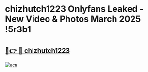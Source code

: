 # chizhutch1223 Onlyfans Leaked - New Video & Photos March 2025 !5r3b1

# <h2><a href="https://7cq6wi.iuczelnia.edu.pl?title=chizhutch1223&ref=5r3b1">🔗👉 🔴 chizhutch1223</a></h2>

[![acn](https://github.com/user-attachments/assets/0f9c940e-d8b0-45ae-aac7-cd30a18b3e1c)](https://7cq6wi.iuczelnia.edu.pl?title=chizhutch1223&ref=5r3b1)

